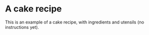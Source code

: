 # A cake recipe

This is an example of a cake recipe, with ingredients and utensils (no instructions yet).
